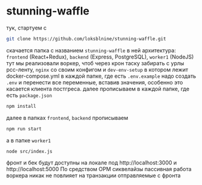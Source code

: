 # stunning-waffle
тук, стартуем с 
```sh
git clone https://github.com/loksblnine/stunning-waffle.git
```
скачается папка с названием `stunning-waffle` в ней архитектура: `frontend` (React+Redux), `backend` (Express, PostgreSQL), `worker1` (NodeJS) тут мы реализовали воркер, чтоб через крон таску забирать с урлы рсс-ленту, `nginx` со своим конфигом и `dev-env-setup` в котором лежит docker-compose.yml
в каждой папке, где есть `.env.example` надо создать `.env` и перенести все переменные, вставив значения, особенно это касается клиента постгреса.
далее прописываем в каждой папке, где есть `package.json` 
```sh
npm install
```
далее в папках `frontend`, `backend` прописываем 

```sh
npm run start
```
а в папке `worker1`
```sh
node src/index.js
```
фронт и бек будут доступны на локале под http://localhost:3000 и http://localhost:5000
По средством ОРМ сиквелайзы пассивная работа воркера никак не повлияет на транзакции отправляемые с фронта
